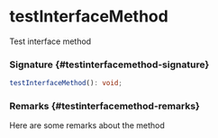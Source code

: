 # testInterfaceMethod

Test interface method

### Signature {#testinterfacemethod-signature}

```typescript
testInterfaceMethod(): void;
```

### Remarks {#testinterfacemethod-remarks}

Here are some remarks about the method

